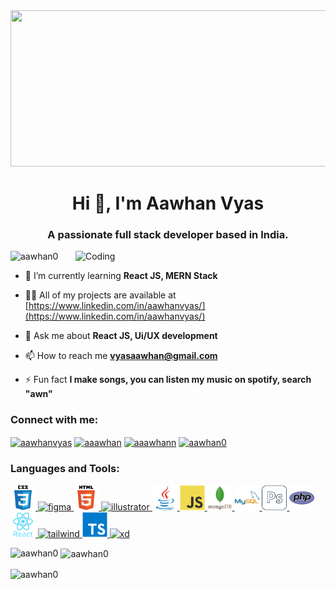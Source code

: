 <img src="https://media1.tenor.com/m/r77Sc4J25JMAAAAd/banner.gif" width="1000" height="250"/>
<h1 align="center">Hi 👋, I'm Aawhan Vyas</h1>
<h3 align="center">A passionate full stack developer based in India.</h3>
<img align="right" alt="Coding" width="400" src="https://media1.tenor.com/m/uYP_Nkq8VPsAAAAd/coding-hello-world.gif">

<p align="left"> <img src="https://komarev.com/ghpvc/?username=aawhan0&label=Profile%20views&color=0e75b6&style=flat" alt="aawhan0" /> </p>

- 🌱 I’m currently learning **React JS, MERN Stack**

- 👨‍💻 All of my projects are available at [https://www.linkedin.com/in/aawhanvyas/](https://www.linkedin.com/in/aawhanvyas/)

- 💬 Ask me about **React JS, Ui/UX development**

- 📫 How to reach me **vyasaawhan@gmail.com**

- ⚡ Fun fact **I make songs, you can listen my music on spotify, search "awn"**

<h3 align="left">Connect with me:</h3>
<p align="left">
<a href="https://linkedin.com/in/aawhanvyas" target="blank"><img align="center" src="https://raw.githubusercontent.com/rahuldkjain/github-profile-readme-generator/master/src/images/icons/Social/linked-in-alt.svg" alt="aawhanvyas" height="30" width="40" /></a>
<a href="https://instagram.com/aaawhan" target="blank"><img align="center" src="https://raw.githubusercontent.com/rahuldkjain/github-profile-readme-generator/master/src/images/icons/Social/instagram.svg" alt="aaawhan" height="30" width="40" /></a>
<a href="https://www.youtube.com/c/aaawhann" target="blank"><img align="center" src="https://raw.githubusercontent.com/rahuldkjain/github-profile-readme-generator/master/src/images/icons/Social/youtube.svg" alt="aaawhann" height="30" width="40" /></a>
<a href="https://www.leetcode.com/aawhan0" target="blank"><img align="center" src="https://raw.githubusercontent.com/rahuldkjain/github-profile-readme-generator/master/src/images/icons/Social/leet-code.svg" alt="aawhan0" height="30" width="40" /></a>
</p>

<h3 align="left">Languages and Tools:</h3>
<p align="left"> <a href="https://www.w3schools.com/css/" target="_blank" rel="noreferrer"> <img src="https://raw.githubusercontent.com/devicons/devicon/master/icons/css3/css3-original-wordmark.svg" alt="css3" width="40" height="40"/> </a> <a href="https://www.figma.com/" target="_blank" rel="noreferrer"> <img src="https://www.vectorlogo.zone/logos/figma/figma-icon.svg" alt="figma" width="40" height="40"/> </a> <a href="https://www.w3.org/html/" target="_blank" rel="noreferrer"> <img src="https://raw.githubusercontent.com/devicons/devicon/master/icons/html5/html5-original-wordmark.svg" alt="html5" width="40" height="40"/> </a> <a href="https://www.adobe.com/in/products/illustrator.html" target="_blank" rel="noreferrer"> <img src="https://www.vectorlogo.zone/logos/adobe_illustrator/adobe_illustrator-icon.svg" alt="illustrator" width="40" height="40"/> </a> <a href="https://www.java.com" target="_blank" rel="noreferrer"> <img src="https://raw.githubusercontent.com/devicons/devicon/master/icons/java/java-original.svg" alt="java" width="40" height="40"/> </a> <a href="https://developer.mozilla.org/en-US/docs/Web/JavaScript" target="_blank" rel="noreferrer"> <img src="https://raw.githubusercontent.com/devicons/devicon/master/icons/javascript/javascript-original.svg" alt="javascript" width="40" height="40"/> </a> <a href="https://www.mongodb.com/" target="_blank" rel="noreferrer"> <img src="https://raw.githubusercontent.com/devicons/devicon/master/icons/mongodb/mongodb-original-wordmark.svg" alt="mongodb" width="40" height="40"/> </a> <a href="https://www.mysql.com/" target="_blank" rel="noreferrer"> <img src="https://raw.githubusercontent.com/devicons/devicon/master/icons/mysql/mysql-original-wordmark.svg" alt="mysql" width="40" height="40"/> </a> <a href="https://www.photoshop.com/en" target="_blank" rel="noreferrer"> <img src="https://raw.githubusercontent.com/devicons/devicon/master/icons/photoshop/photoshop-line.svg" alt="photoshop" width="40" height="40"/> </a> <a href="https://www.php.net" target="_blank" rel="noreferrer"> <img src="https://raw.githubusercontent.com/devicons/devicon/master/icons/php/php-original.svg" alt="php" width="40" height="40"/> </a> <a href="https://reactjs.org/" target="_blank" rel="noreferrer"> <img src="https://raw.githubusercontent.com/devicons/devicon/master/icons/react/react-original-wordmark.svg" alt="react" width="40" height="40"/> </a> <a href="https://tailwindcss.com/" target="_blank" rel="noreferrer"> <img src="https://www.vectorlogo.zone/logos/tailwindcss/tailwindcss-icon.svg" alt="tailwind" width="40" height="40"/> </a> <a href="https://www.typescriptlang.org/" target="_blank" rel="noreferrer"> <img src="https://raw.githubusercontent.com/devicons/devicon/master/icons/typescript/typescript-original.svg" alt="typescript" width="40" height="40"/> </a> <a href="https://www.adobe.com/products/xd.html" target="_blank" rel="noreferrer"> <img src="https://cdn.worldvectorlogo.com/logos/adobe-xd.svg" alt="xd" width="40" height="40"/> </a> </p>

<p><img align="left" src="https://github-readme-stats.vercel.app/api/top-langs?username=aawhan0&show_icons=true&locale=en&layout=compact" alt="aawhan0" /></p>

<p>&nbsp;<img align="center" src="https://github-readme-stats.vercel.app/api?username=aawhan0&show_icons=true&locale=en" alt="aawhan0" /></p>

<p><img align="center" src="https://github-readme-streak-stats.herokuapp.com/?user=aawhan0&" alt="aawhan0" /></p>
